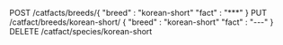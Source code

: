<!-- TODO -->

POST /catfacts/breeds/{
 "breed" : "korean-short" 
 "fact" : "***"
}
PUT /catfact/breeds/korean-short/
{
 "breed" : "korean-short" 
 "fact" : "---"
}
DELETE /catfact/species/korean-short